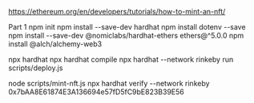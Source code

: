 https://ethereum.org/en/developers/tutorials/how-to-mint-an-nft/

Part 1
npm init
npm install --save-dev hardhat
npm install dotenv --save
npm install --save-dev @nomiclabs/hardhat-ethers ethers@^5.0.0
npm install @alch/alchemy-web3

npx hardhat
npx hardhat compile
npx hardhat --network rinkeby run scripts/deploy.js

node scripts/mint-nft.js
npx hardhat verify --network rinkeby 0x7bAA8E61874E3A136694e57fD5fC9bE823B39E56
